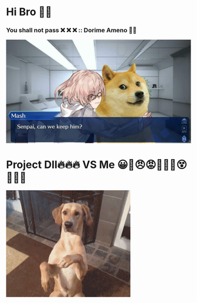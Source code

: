 # Hi Bro 👋👋

### You shall not pass ❌ ❌ ❌ :: Dorime Ameno 🙏🙏

![doge](https://github.com/DogeCnx/DogeCnx/blob/master/profile.jpg?raw=true)



# Project DII🔥🔥🔥 VS Me  😀😤😠😡🤯🥱🥴😵🤢🤮💀
![github-large](https://github.com/DogeCnx/DogeCnx/blob/master/giphy.gif?raw=true)

<!--
**DogeCnx/DogeCnx** is a ✨ _special_ ✨ repository because its `README.md` (this file) appears on your GitHub profile.

Here are some ideas to get you started:

- 🔭 I’m currently working on ...
- 🌱 I’m currently learning ...
- 👯 I’m looking to collaborate on ...
- 🤔 I’m looking for help with ...
- 💬 Ask me about ...
- 📫 How to reach me: ...
- 😄 Pronouns: ...
- ⚡ Fun fact: ...
-->
